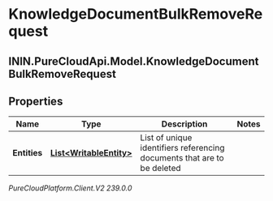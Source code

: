 # KnowledgeDocumentBulkRemoveRequest

## ININ.PureCloudApi.Model.KnowledgeDocumentBulkRemoveRequest

## Properties

|Name | Type | Description | Notes|
|------------ | ------------- | ------------- | -------------|
| **Entities** | [**List&lt;WritableEntity&gt;**](WritableEntity) | List of unique identifiers referencing documents that are to be deleted | |



_PureCloudPlatform.Client.V2 239.0.0_
